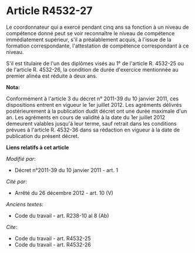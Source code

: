 # Article R4532-27

Le coordonnateur qui a exercé pendant cinq ans sa fonction à un niveau de compétence donné peut se voir reconnaître le niveau
de compétence immédiatement supérieur, s'il a préalablement acquis, à l'issue de la formation correspondante, l'attestation
de compétence correspondant à ce niveau.

S'il est titulaire de l'un des diplômes visés au 1° de l'article R. 4532-25 ou de l'article R. 4532-26, la condition de durée
d'exercice mentionnée au premier alinéa est réduite à deux ans.

**Nota:**

Conformément à l'article 3 du décret n° 2011-39 du 10 janvier 2011, ces dispositions entrent en vigueur le 1er juillet 2012.
Les agréments délivrés postérieurement à la publication dudit décret ont une durée maximale d'un an. Les agréments en cours
de validité à la date du 1er juillet 2012 demeurent valables jusqu'à leur terme, sauf retrait dans les conditions prévues à
l'article R. 4532-36 dans sa rédaction en vigueur à la date de publication du présent décret.

**Liens relatifs à cet article**

_Modifié par_:

  - Décret n°2011-39 du 10 janvier 2011 - art. 1

_Cité par_:

  - Arrêté du 26 décembre 2012 - art. 10 (V)

_Anciens textes_:

  - Code du travail - art. R238-10 al 8 (Ab)

_Cite_:

  - Code du travail - art. R4532-25
  - Code du travail - art. R4532-26
